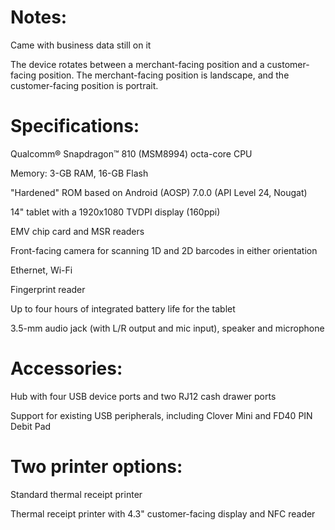 # Notes:
Came with business data still on it

The device rotates between a merchant-facing position and a customer-facing position. The merchant-facing position is landscape, and the customer-facing position is portrait.

# Specifications:

Qualcomm® Snapdragon™ 810 (MSM8994) octa-core CPU

Memory: 3-GB RAM, 16-GB Flash

"Hardened" ROM based on Android (AOSP) 7.0.0 (API Level 24, Nougat)

14" tablet with a 1920x1080 TVDPI display (160ppi)

EMV chip card and MSR readers

Front-facing camera for scanning 1D and 2D barcodes in either orientation

Ethernet, Wi-Fi

Fingerprint reader

Up to four hours of integrated battery life for the tablet

3.5-mm audio jack (with L/R output and mic input), speaker and microphone



# Accessories:
Hub with four USB device ports and two RJ12 cash drawer ports

Support for existing USB peripherals, including Clover Mini and FD40 PIN Debit Pad

# Two printer options:

Standard thermal receipt printer

Thermal receipt printer with 4.3" customer-facing display and NFC reader
